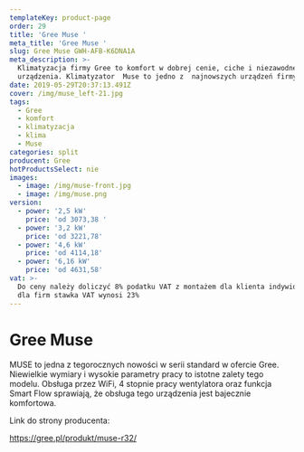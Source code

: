 ```yaml
---
templateKey: product-page
order: 29
title: 'Gree Muse '
meta_title: 'Gree Muse '
slug: Gree Muse GWH-AFB-K6DNA1A
meta_description: >-
  Klimatyzacja firmy Gree to komfort w dobrej cenie, ciche i niezawodne
  urządzenia. Klimatyzator  Muse to jedno z  najnowszych urządzeń firmy Gree.
date: 2019-05-29T20:37:13.491Z
cover: /img/muse_left-21.jpg
tags:
  - Gree
  - komfort
  - klimatyzacja
  - klima
  - Muse
categories: split
producent: Gree
hotProductsSelect: nie
images:
  - image: /img/muse-front.jpg
  - image: /img/muse.png
version:
  - power: '2,5 kW'
    price: 'od 3073,38 '
  - power: '3,2 kW'
    price: 'od 3221,78'
  - power: '4,6 kW'
    price: 'od 4114,18'
  - power: '6,16 kW'
    price: 'od 4631,58'
vat: >-
  Do ceny należy doliczyć 8% podatku VAT z montażem dla klienta indywidualnego,
  dla firm stawka VAT wynosi 23%
---
```

# Gree Muse

MUSE to jedna z tegorocznych nowości w serii standard w ofercie Gree. Niewielkie wymiary i wysokie parametry pracy to istotne zalety tego modelu. Obsługa przez WiFi, 4 stopnie pracy wentylatora oraz funkcja Smart Flow sprawiają, że obsługa tego urządzenia jest bajecznie komfortowa.

Link do strony producenta:

https://gree.pl/produkt/muse-r32/
